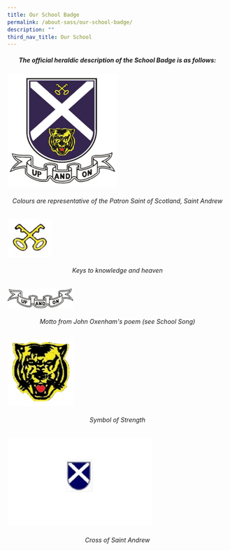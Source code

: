 ```yaml
---
title: Our School Badge
permalink: /about-sass/our-school-badge/
description: ""
third_nav_title: Our School
---
```

##### <center>********The official heraldic description of the School Badge is as follows:********<center>

<img src="/images/badge.jpg" style="width:50%">

###### <center>Colours are representative of the Patron Saint of Scotland, Saint Andrew<center>

<img src="/images/keys.jpg" style="width:20%"> 

###### <center> Keys to knowledge and heaven </center>

<img src="/images/upandon.jpg" style="width:30%"> 

###### <center> Motto from John Oxenham's poem (see School Song) </center>

<img src="/images/tiger.jpg" style="width:30%"> 

###### <center> Symbol of Strength </center>

![](/images/School%20Badge/School%20Cross%202.png)
###### <center> Cross of Saint Andrew </center>